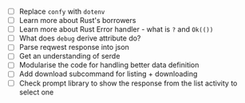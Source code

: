 - [ ] Replace `confy` with `dotenv`
- [ ] Learn more about Rust's borrowers
- [ ] Learn more about Rust Error handler - what is `?` and `Ok(())`
- [ ] What does `debug` derive attribute do?
- [ ] Parse reqwest response into json
- [ ] Get an understanding of serde
- [ ] Modularise the code for handling better data definition
- [ ] Add download subcommand for listing + downloading
- [ ] Check prompt library to show the response from the list activity to select one
